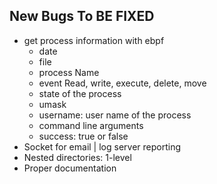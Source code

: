 ## New Bugs To BE FIXED
+ get process information with ebpf
  + date
  + file
  + process Name
  + event Read, write, execute, delete, move
  + state of the process
  + umask
  + username: user name of the process
  + command line arguments
  + success: true or false
+ Socket for email | log server reporting
+ Nested directories: 1-level
+ Proper documentation
